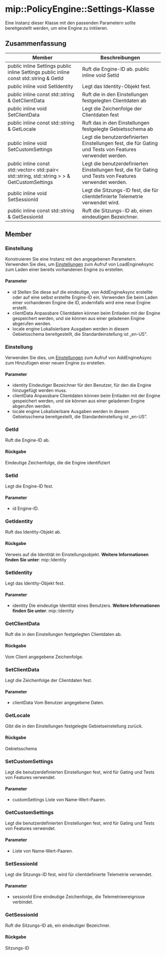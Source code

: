 # <a name="class-mippolicyenginesettings"></a>mip::PolicyEngine::Settings-Klasse 
Eine Instanz dieser Klasse mit den passenden Parametern sollte bereitgestellt werden, um eine Engine zu initiieren.
## <a name="summary"></a>Zusammenfassung
 Member                        | Beschreibungen                                
--------------------------------|---------------------------------------------
public inline  Settings public inline  Settings public inline const std::string & GetId | Ruft die Engine-ID ab. public inline void SetId | Legt die Engine-ID fest. public inline const Identity & GetIdentity | Ruft das Identity-Objekt ab.
public inline void SetIdentity | Legt das Identity-Objekt fest.
public inline const std::string & GetClientData | Ruft die in den Einstellungen festgelegten Clientdaten ab
public inline void SetClientData | Legt die Zeichenfolge der Clientdaten fest
public inline const std::string & GetLocale | Ruft das in den Einstellungen festgelegte Gebietsschema ab
public inline void SetCustomSettings | Legt die benutzerdefinierten Einstellungen fest, die für Gating und Tests von Features verwendet werden.
public inline const std::vector< std::pair< std::string, std::string > > & GetCustomSettings | Legt die benutzerdefinierten Einstellungen fest, die für Gating und Tests von Features verwendet werden.
public inline void SetSessionId | Legt die Sitzungs-ID fest, die für clientdefinierte Telemetrie verwendet wird.
public inline const std::string & GetSessionId | Ruft die Sitzungs-ID ab, einen eindeutigen Bezeichner.
## <a name="members"></a>Member
### <a name="settings"></a>Einstellung
Konstruieren Sie eine Instanz mit den angegebenen Parametern. Verwenden Sie dies, um [Einstellungen](#classmip_1_1_policy_engine_1_1_settings) zum Aufruf von LoadEngineAsync zum Laden einer bereits vorhandenen Engine zu erstellen.
#### <a name="parameters"></a>Parameter
* id Stellen Sie diese auf die eindeutige, von AddEngineAsync erstellte oder auf eine selbst erstellte Engine-ID ein. Verwenden Sie beim Laden einer vorhandenen Engine die ID, andernfalls wird eine neue Engine erstellt. 
* clientData Anpassbare Clientdaten können beim Entladen mit der Engine gespeichert werden, und sie können aus einer geladenen Engine abgerufen werden. 
* locale engine Lokalisierbare Ausgaben werden in diesem Gebietsschema bereitgestellt, die Standardeinstellung ist „en-US“.
### <a name="settings"></a>Einstellung
Verwenden Sie dies, um [Einstellungen](#classmip_1_1_policy_engine_1_1_settings) zum Aufruf von AddEngineAsync zum Hinzufügen einer neuen Engine zu erstellen.
#### <a name="parameters"></a>Parameter
* identity Eindeutiger Bezeichner für den Benutzer, für den die Engine hinzugefügt werden muss. 
* clientData Anpassbare Clientdaten können beim Entladen mit der Engine gespeichert werden, und sie können aus einer geladenen Engine abgerufen werden. 
* locale engine Lokalisierbare Ausgaben werden in diesem Gebietsschema bereitgestellt, die Standardeinstellung ist „en-US“.
### <a name="getid"></a>GetId
Ruft die Engine-ID ab.
#### <a name="returns"></a>Rückgabe
Eindeutige Zeichenfolge, die die Engine identifiziert
### <a name="setid"></a>SetId
Legt die Engine-ID fest.
#### <a name="parameters"></a>Parameter
* id Engine-ID.
### <a name="getidentity"></a>GetIdentity
Ruft das Identity-Objekt ab.
#### <a name="returns"></a>Rückgabe
Verweis auf die Identität im Einstellungsobjekt. 
**Weitere Informationen finden Sie unter**: mip::Identity
### <a name="setidentity"></a>SetIdentity
Legt das Identity-Objekt fest.
#### <a name="parameters"></a>Parameter
* identity Die eindeutige Identität eines Benutzers. 
**Weitere Informationen finden Sie unter**: mip::Identity
### <a name="getclientdata"></a>GetClientData
Ruft die in den Einstellungen festgelegten Clientdaten ab.
#### <a name="returns"></a>Rückgabe
Vom Client angegebene Zeichenfolge.
### <a name="setclientdata"></a>SetClientData
Legt die Zeichenfolge der Clientdaten fest.
#### <a name="parameters"></a>Parameter
* clientData Vom Benutzer angegebene Daten.
### <a name="getlocale"></a>GetLocale
Gibt die in den Einstellungen festgelegte Gebietseinstellung zurück.
#### <a name="returns"></a>Rückgabe
Gebietsschema
### <a name="setcustomsettings"></a>SetCustomSettings
Legt die benutzerdefinierten Einstellungen fest, wird für Gating und Tests von Features verwendet.
#### <a name="parameters"></a>Parameter
* customSettings Liste von Name-Wert-Paaren.
### <a name="getcustomsettings"></a>GetCustomSettings
Legt die benutzerdefinierten Einstellungen fest, wird für Gating und Tests von Features verwendet.
#### <a name="parameters"></a>Parameter
* Liste von Name-Wert-Paaren.
### <a name="setsessionid"></a>SetSessionId
Legt die Sitzungs-ID fest, wird für clientdefinierte Telemetrie verwendet.
#### <a name="parameters"></a>Parameter
* sessionId Eine eindeutige Zeichenfolge, die Telemetrieereignisse verbindet.
### <a name="getsessionid"></a>GetSessionId
Ruft die Sitzungs-ID ab, ein eindeutiger Bezeichner.
#### <a name="returns"></a>Rückgabe
Sitzungs-ID